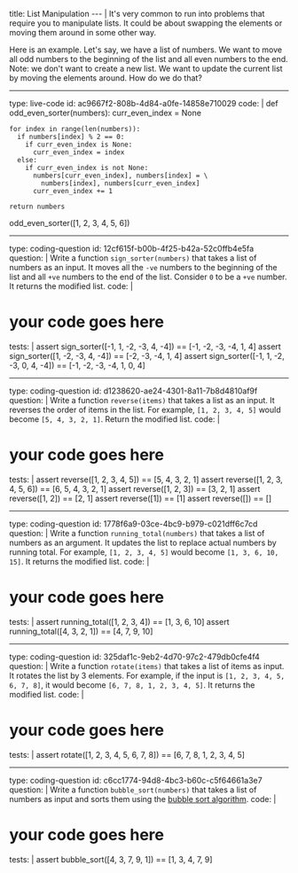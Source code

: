 title: List Manipulation
--- |
  It's very common to run into problems that require you to manipulate lists. It could be about swapping the elements or moving them around in some other way.

  Here is an example. Let's say, we have a list of numbers. We want to move all odd numbers to the beginning of the list and all even numbers to the end. Note: we don't want to create a new list. We want to update the current list by moving the elements around. How do we do that?

---
type: live-code
id: ac9667f2-808b-4d84-a0fe-14858e710029
code: |
  def odd_even_sorter(numbers):
    curr_even_index = None

    for index in range(len(numbers)):
      if numbers[index] % 2 == 0:
        if curr_even_index is None:
          curr_even_index = index
      else:
        if curr_even_index is not None:
          numbers[curr_even_index], numbers[index] = \
            numbers[index], numbers[curr_even_index]
          curr_even_index += 1

    return numbers

  odd_even_sorter([1, 2, 3, 4, 5, 6])

---
type: coding-question
id: 12cf615f-b00b-4f25-b42a-52c0ffb4e5fa
question: |
  Write a function `sign_sorter(numbers)` that takes a list of numbers as an input. It moves all the `-ve` numbers to the beginning of the list and all `+ve` numbers to the end of the list. Consider `0` to be a `+ve` number. It returns the modified list.
code: |
  # your code goes here
tests: |
  assert sign_sorter([-1, 1, -2, -3, 4, -4]) == [-1, -2, -3, -4, 1, 4]
  assert sign_sorter([1, -2, -3, 4, -4]) == [-2, -3, -4, 1, 4]
  assert sign_sorter([-1, 1, -2, -3, 0, 4, -4]) == [-1, -2, -3, -4, 1, 0, 4]

---
type: coding-question
id: d1238620-ae24-4301-8a11-7b8d4810af9f
question: |
  Write a function `reverse(items)` that takes a list as an input. It reverses the order of items in the list. For example, `[1, 2, 3, 4, 5]` would become `[5, 4, 3, 2, 1]`. Return the modified list.
code: |
  # your code goes here
tests: |
  assert reverse([1, 2, 3, 4, 5]) == [5, 4, 3, 2, 1]
  assert reverse([1, 2, 3, 4, 5, 6]) == [6, 5, 4, 3, 2, 1]
  assert reverse([1, 2, 3]) == [3, 2, 1]
  assert reverse([1, 2]) == [2, 1]
  assert reverse([1]) == [1]
  assert reverse([]) == []

---
type: coding-question
id: 1778f6a9-03ce-4bc9-b979-c021dff6c7cd
question: |
  Write a function `running_total(numbers)` that takes a list of numbers as an argument. It updates the list to replace actual numbers by running total. For example, `[1, 2, 3, 4, 5]` would become `[1, 3, 6, 10, 15]`. It returns the modified list.
code: |
  # your code goes here
tests: |
  assert running_total([1, 2, 3, 4]) == [1, 3, 6, 10]
  assert running_total([4, 3, 2, 1]) == [4, 7, 9, 10]

---
type: coding-question
id: 325daf1c-9eb2-4d70-97c2-479db0cfe4f4
question: |
  Write a function `rotate(items)` that takes a list of items as input. It rotates the list by 3 elements. For example, if the input is `[1, 2, 3, 4, 5, 6, 7, 8]`, it would become `[6, 7, 8, 1, 2, 3, 4, 5]`. It returns the modified list.
code: |
  # your code goes here
tests: |
  assert rotate([1, 2, 3, 4, 5, 6, 7, 8]) == [6, 7, 8, 1, 2, 3, 4, 5]

---
type: coding-question
id: c6cc1774-94d8-4bc3-b60c-c5f64661a3e7
question: |
  Write a function `bubble_sort(numbers)` that takes a list of numbers as input and sorts them using the [bubble sort algorithm](https://en.wikipedia.org/wiki/Bubble_sort#Step-by-step_example).
code: |
  # your code goes here
tests: |
  assert bubble_sort([4, 3, 7, 9, 1]) == [1, 3, 4, 7, 9]
